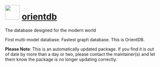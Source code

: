 ﻿# <img src="https://cdn.jsdelivr.net/gh/mkevenaar/chocolatey-packages@fddc0be7a9965af753ab1b6b79b5ec2be460e51b/icons/orientdb.svg" width="48" height="48"/> [orientdb](https://chocolatey.org/packages/orientdb)

The database designed for the modern world

First multi-model database. Fastest graph database. This is OrientDB.

**Please Note**: This is an automatically updated package. If you find it is
out of date by more than a day or two, please contact the maintainer(s) and
let them know the package is no longer updating correctly.
